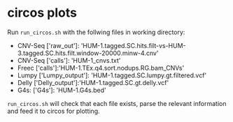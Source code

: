 # circos plots

Run `run_circos.sh` with the follwing files in working directory:

 * CNV-Seq ['raw_out']: 'HUM-1.tagged.SC.hits.filt-vs-HUM-3.tagged.SC.hits.filt.window-20000.minw-4.cnv'
 * CNV-Seq ['calls']: 'HUM-1_cnvs.txt'
 * Freec ['calls']:'HUM-1.TEx.q4.sort.nodups.RG.bam_CNVs'
 * Lumpy ['Lumpy_output']: 'HUM-1.tagged.SC.lumpy.gt.filtered.vcf'
 * Delly ['Delly_output']:'HUM-1.tagged.SC.gt.delly.vcf'
 * G4s: ['G4s']: 'HUM-1.G4s.bed'
 
`run_circos.sh` will check that each file exists, parse the relevant information and feed it to circos for plotting. 

